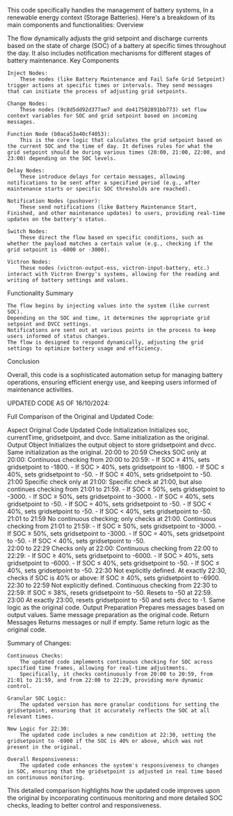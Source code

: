 This code specifically handles the management of battery systems, In a renewable energy context (Storage Batteries). Here's a breakdown of its main components and functionalities:
Overview

The flow dynamically adjusts the grid setpoint and discharge currents based on the state of charge (SOC) of a battery at specific times throughout the day. It also includes notification mechanisms for different stages of battery maintenance.
Key Components

    Inject Nodes:
        These nodes (like Battery Maintenance and Fail Safe Grid Setpoint) trigger actions at specific times or intervals. They send messages that can initiate the process of adjusting grid setpoints.

    Change Nodes:
        These nodes (9c8d5dd92d377ae7 and de417502891bb773) set flow context variables for SOC and grid setpoint based on incoming messages.

    Function Node (b0aca53a40cf4053):
        This is the core logic that calculates the grid setpoint based on the current SOC and the time of day. It defines rules for what the grid setpoint should be during various times (20:00, 21:00, 22:00, and 23:00) depending on the SOC levels.

    Delay Nodes:
        These introduce delays for certain messages, allowing notifications to be sent after a specified period (e.g., after maintenance starts or specific SOC thresholds are reached).

    Notification Nodes (pushover):
        These send notifications (like Battery Maintenance Start, Finished, and other maintenance updates) to users, providing real-time updates on the battery's status.

    Switch Nodes:
        These direct the flow based on specific conditions, such as whether the payload matches a certain value (e.g., checking if the grid setpoint is -6000 or -3000).

    Victron Nodes:
        These nodes (victron-output-ess, victron-input-battery, etc.) interact with Victron Energy's systems, allowing for the reading and writing of battery settings and values.

Functionality Summary

    The flow begins by injecting values into the system (like current SOC).
    Depending on the SOC and time, it determines the appropriate grid setpoint and DVCC settings.
    Notifications are sent out at various points in the process to keep users informed of status changes.
    The flow is designed to respond dynamically, adjusting the grid settings to optimize battery usage and efficiency.

Conclusion

Overall, this code is a sophisticated automation setup for managing battery operations, ensuring efficient energy use, and keeping users informed of maintenance activities.

UPDATED CODE AS OF 16/10/2024:

Full Comparison of the Original and Updated Code:

  Aspect	                                 Original Code	                                                       Updated Code
Initialization	               Initializes soc, currentTime, gridsetpoint, and dvcc.	                 Same initialization as the original.
Output Object	               Initializes the output object to store gridsetpoint and dvcc.	         Same initialization as the original.
20:00 to 20:59	               Checks SOC only at 20:00:	                                             Continuous checking from 20:00 to 20:59:
	                           - If SOC ≥ 41%, sets gridsetpoint to -1800.	                             - If SOC > 40%, sets gridsetpoint to -1800.
	                           - If SOC ≤ 40%, sets gridsetpoint to -50.	                             - If SOC ≤ 40%, sets gridsetpoint to -50.
21:00	                       Specific check only at 21:00:	                          Specific check at 21:00, but also continues checking from 21:01 to 21:59.
	                           - If SOC ≥ 50%, sets gridsetpoint to -3000.	                             - If SOC ≥ 50%, sets gridsetpoint to -3000.
	                           - If SOC = 40%, sets gridsetpoint to -50.	                             - If SOC = 40%, sets gridsetpoint to -50.
	                           - If SOC < 40%, sets gridsetpoint to -50.	                             - If SOC < 40%, sets gridsetpoint to -50.
21:01 to 21:59	               No continuous checking; only checks at 21:00.	                         Continuous checking from 21:01 to 21:59:
		                       - If SOC ≥ 50%, sets gridsetpoint to -3000.                               - If SOC ≥ 50%, sets gridsetpoint to -3000.
		                       - If SOC = 40%, sets gridsetpoint to -50.                                 - If SOC < 40%, sets gridsetpoint to -50.	
22:00 to 22:29	               Checks only at 22:00:	                                                 Continuous checking from 22:00 to 22:29:
	                           - If SOC ≥ 40%, sets gridsetpoint to -6000.	                             - If SOC > 40%, sets gridsetpoint to -6000.
	                           - If SOC ≤ 40%, sets gridsetpoint to -50.	                             - If SOC ≤ 40%, sets gridsetpoint to -50.
22:30	                       Not explicitly defined.	                                                 At exactly 22:30, checks if SOC is 40% or above:
		                                                                                                 If SOC ≥ 40%, sets gridsetpoint to -6900.
22:30 to 22:59	               Not explicitly defined.	                                                 Continuous checking from 22:30 to 22:59:
		                                                                                                 If SOC ≤ 38%, resets gridsetpoint to -50.
		                                                                                                 Resets to -50 at 22:59.
23:00	                       At exactly 23:00, resets gridsetpoint to -50 and sets dvcc to -1.	     Same logic as the original code.
Output Preparation	           Prepares messages based on output values.	                             Same message preparation as the original code.
Return Messages	               Returns messages or null if empty.	                                     Same return logic as the original code.


Summary of Changes:

    Continuous Checks:
        The updated code implements continuous checking for SOC across specified time frames, allowing for real-time adjustments.
        Specifically, it checks continuously from 20:00 to 20:59, from 21:01 to 21:59, and from 22:00 to 22:29, providing more dynamic control.

    Granular SOC Logic:
        The updated version has more granular conditions for setting the gridsetpoint, ensuring that it accurately reflects the SOC at all relevant times.

    New Logic for 22:30:
        The updated code includes a new condition at 22:30, setting the gridsetpoint to -6900 if the SOC is 40% or above, which was not present in the original.

    Overall Responsiveness:
        The updated code enhances the system's responsiveness to changes in SOC, ensuring that the gridsetpoint is adjusted in real time based on continuous monitoring.

This detailed comparison highlights how the updated code improves upon the original by incorporating continuous monitoring and more detailed SOC checks, leading to better control and responsiveness.
